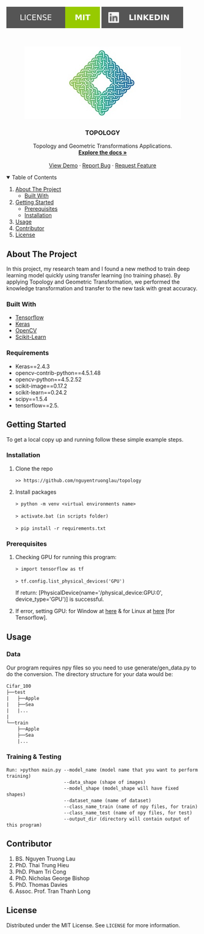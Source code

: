 [![MIT License][license-shield]][license-url]
[![LinkedIn][linkedin-shield]][linkedin-url]


<!-- PROJECT LOGO -->
<br />
<p align="center">
  <a href="https://github.com/nguyentruonglau">
    <img src="https://github.com/nguyentruonglau/topology/blob/main/images/logo.png" alt="Logo" width="410" height="189">
  </a>

  <h3 align="center">TOPOLOGY</h3>

  <p align="center">
    Topology and Geometric Transformations Applications.
    <br />
    <a href="https://github.com/nguyentruonglau/topology/blob/main/README.md"><strong>Explore the docs »</strong></a>
    <br />
    <br />
    <a href="https://github.com/nguyentruonglau/topology/blob/main/README.md">View Demo</a>
    ·
    <a href="https://github.com/nguyentruonglau/topology/issues">Report Bug</a>
    ·
    <a href="https://github.com/nguyentruonglau/topology/pulls">Request Feature</a>
  </p>
</p>



<!-- TABLE OF CONTENTS -->
<details open="open">
  <summary>Table of Contents</summary>
  <ol>
    <li>
      <a href="#about-the-project">About The Project</a>
      <ul>
        <li><a href="#built-with">Built With</a></li>
      </ul>
    </li>
    <li>
      <a href="#getting-started">Getting Started</a>
      <ul>
        <li><a href="#prerequisites">Prerequisites</a></li>
        <li><a href="#installation">Installation</a></li>
      </ul>
    </li>
    <li><a href="#usage">Usage</a></li>
    <li><a href="#contributing">Contributor</a></li>
    <li><a href="#license">License</a></li>
  </ol>
</details>



<!-- ABOUT THE PROJECT -->
## About The Project

In this project, my research team and I found a new method to train deep learning model quickly using transfer learning (no training phase). By applying Topology and Geometric Transformation, we performed the knowledge transformation and transfer to the new task with great accuracy.

### Built With

* [Tensorflow](https://www.tensorflow.org)
* [Keras](https://keras.io)
* [OpenCV](https://opencv.org)
* [Scikit-Learn](https://scikit-learn.org)


### Requirements

* Keras==2.4.3
* opencv-contrib-python==4.5.1.48
* opencv-python==4.5.2.52
* scikit-image==0.17.2
* scikit-learn==0.24.2
* scipy==1.5.4
* tensorflow==2.5.

<!-- GETTING STARTED -->
## Getting Started

To get a local copy up and running follow these simple example steps.

### Installation

1. Clone the repo
   ```
   >> https://github.com/nguyentruonglau/topology
   ```
2. Install packages
   ```
   > python -m venv <virtual environments name>
   
   > activate.bat (in scripts folder)
   
   > pip install -r requirements.txt
   ```
### Prerequisites

1. Checking GPU for running this program:
   ```
   > import tensorflow as tf
   
   > tf.config.list_physical_devices('GPU')
   ```
   If return: [PhysicalDevice(name='/physical_device:GPU:0', device_type='GPU')] is successful.
   
2. If error, setting GPU: for Window at [here](https://www.tensorflow.org/install/gpu#windows_setup) & for Linux at [here](https://www.tensorflow.org/install/gpu#ubuntu_1804_cuda_110) [for Tensorflow].

<!-- USAGE EXAMPLES -->
## Usage

### Data

Our program requires npy files so you need to use generate/gen_data.py to do the conversion. The directory structure for your data would be: 

```
Cifar_100
├──test
|   ├──Apple
|   ├──Sea
|   |...
|
└──train
    ├──Apple
    ├──Sea
    |...
```

### Training & Testing

```
Run: >python main.py --model_name (model name that you want to perform training)
                     --data_shape (shape of images)
                     --model_shape (model_shape will have fixed shapes)
                     --dataset_name (name of dataset)
                     --class_name_train (name of npy files, for train)
                     --class_name_test (name of npy files, for test)
                     --output_dir (directory will contain output of this program)
```

<!-- CONTRIBUTING -->
## Contributor

1. BS. Nguyen Truong Lau
2. PhD. Thai Trung Hieu
3. PhD. Pham Tri Cong
4. PhD. Nicholas George Bishop
5. PhD. Thomas Davies
6. Assoc. Prof. Tran Thanh Long


<!-- LICENSE -->
## License

Distributed under the MIT License. See `LICENSE` for more information.


<!-- MARKDOWN LINKS & IMAGES -->
<!-- https://www.markdownguide.org/basic-syntax/#reference-style-links -->
[license-shield]: https://github.com/nguyentruonglau/topology/blob/main/images/license.svg
[license-url]: https://github.com/nguyentruonglau/topology/blob/main/LICENSE.txt
[linkedin-shield]: https://github.com/nguyentruonglau/topology/blob/main/images/linkedin.svg
[linkedin-url]: https://www.linkedin.com/in/lautruongnguyen/
